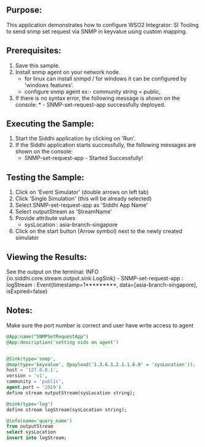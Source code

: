 
## Purpose:
This application demonstrates how to configure WSO2 Integrator: SI Tooling to send snmp set request via SNMP in keyvalue using custom mapping.

## Prerequisites:
1. Save this sample.
2. Install snmp agent on your network node.
    * for linux can install snmpd / for windows it can be configured by 'windows features'.
    * configure snmp agent ex:- community string = public,
3. If there is no syntax error, the following message is shown on the console:
       * - SNMP-set-request-app successfully deployed.

## Executing the Sample:
1. Start the Siddhi application by clicking on 'Run'.
2. If the Siddhi application starts successfully, the following messages are shown on the console:
    * SNMP-set-request-app - Started Successfully!

## Testing the Sample:
1. Click on 'Event Simulator' (double arrows on left tab)
2. Click 'Single Simulation' (this will be already selected)
3. Select SNMP-set-request-app as 'Siddhi App Name'
4. Select outputStream as 'StreamName'
5. Provide attribute values
    - sysLocation : asia-branch-singapore
6. Click on the start button (Arrow symbol) next to the newly created simulator

## Viewing the Results:
See the output on the terminal:
INFO {io.siddhi.core.stream.output.sink.LogSink} - SNMP-set-request-app : logStream : Event{timestamp=1*********, data=[asia-branch-singapore], isExpired=false}

## Notes:
Make sure the port number is correct and user have write access to agent

```sql
@App:name("SNMPSetRequestApp")
@App:description('setting oids on agent')


@Sink(type='snmp',
@map(type='keyvalue', @payload('1.3.6.1.2.1.1.6.0' = 'sysLocation')),
host = '127.0.0.1',
version = 'v1',
community = 'public',
agent.port = '2019')
define stream outputStream(sysLocation string);

@sink(type='log')
define stream logStream(sysLocation string);

@info(name='query_name')
from outputStream
select sysLocation
insert into logStream;
```